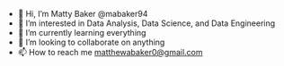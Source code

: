 - 👋 Hi, I’m Matty Baker @mabaker94
- 👀 I’m interested in Data Analysis, Data Science, and Data Engineering
- 🌱 I’m currently learning everything
- 💞️ I’m looking to collaborate on anything
- 📫 How to reach me matthewabaker0@gmail.com

<!---
mabaker94/mabaker94 is a ✨ special ✨ repository because its `README.md` (this file) appears on your GitHub profile.
You can click the Preview link to take a look at your changes.
--->
